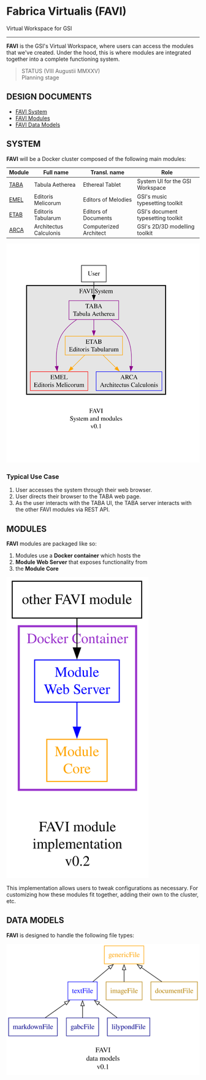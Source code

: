 # Fabrica Virtualis (FAVI)

Virtual Workspace for GSI

---

**FAVI** is the GSI's Virtual Workspace, where users can access the modules that we've created. Under the hood, this is where modules are integrated together into a complete functioning system.

> STATUS (VIII Augustii MMXXV)  
Planning stage

## DESIGN DOCUMENTS

- [FAVI System](static/design/favi-system.md)
- [FAVI Modules](static/design/favi-module.md)
- [FAVI Data Models](static/design/favi-data-models.md)

## SYSTEM

**FAVI** will be a Docker cluster composed of the following main modules:

| Module | Full name | Transl. name | Role |
| --- | --- | --- | --- |
| [TABA](https://github.com/guild-st-isidore-TO/tabula-aetherea) | Tabula Aetherea | Ethereal Tablet | System UI for the GSI Workspace | 
| [EMEL](https://github.com/guild-st-isidore-TO/editorismelicorum) | Editoris Melicorum | Editors of Melodies | GSI's music typesetting toolkit | 
| [ETAB](https://github.com/guild-st-isidore-TO/editoristabularum) | Editoris Tabularum | Editors of Documents | GSI's document typesetting toolkit | 
| [ARCA](https://github.com/guild-st-isidore-TO/architectuscalculonis) | Architectus Calculonis | Computerized Architect | GSI's 2D/3D modelling toolkit |

![FAVI system](./static/design/favi-system.svg "FAVI system")

### Typical Use Case

1. User accesses the system through their web browser.
1. User directs their browser to the TABA web page.
1. As the user interacts with the TABA UI, the TABA server interacts with the other FAVI modules via REST API.

## MODULES

**FAVI** modules are packaged like so:

1. Modules use a **Docker container** which hosts the
1. **Module Web Server** that exposes functionality from
1. the **Module Core**

![FAVI module](./static/design/favi-module.svg "FAVI module")

This implementation allows users to tweak configurations as necessary. For customizing how these modules fit together, adding their own to the cluster, etc.

## DATA MODELS

**FAVI** is designed to handle the following file types:

![FAVI data models](./static/design/favi-data-models.svg "FAVI data models")
